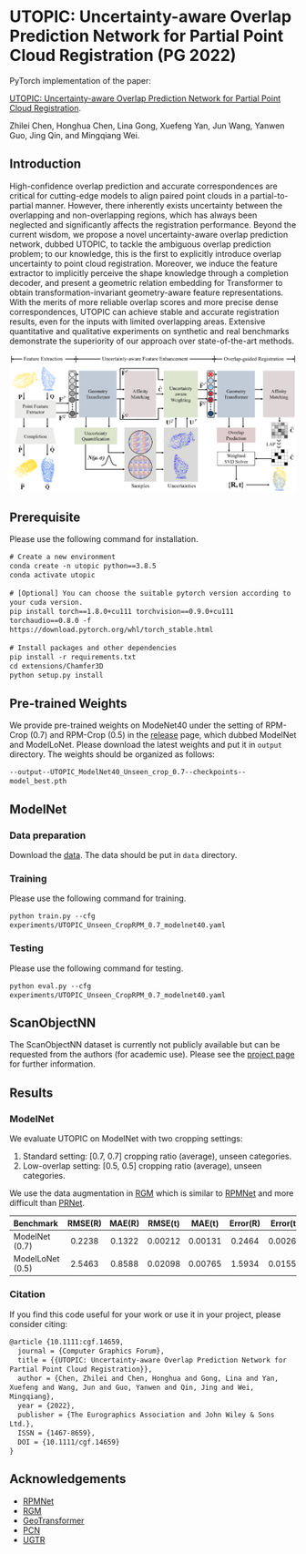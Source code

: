 # UTOPIC: Uncertainty-aware Overlap Prediction Network for Partial Point Cloud Registration (PG 2022)

PyTorch implementation of the paper:

[UTOPIC: Uncertainty-aware Overlap Prediction Network for Partial Point Cloud Registration](https://arxiv.org/abs/2208.02712).

Zhilei Chen, Honghua Chen, Lina Gong, Xuefeng Yan, Jun Wang, Yanwen Guo, Jing Qin, and Mingqiang Wei.

## Introduction

High-confidence overlap prediction and accurate correspondences are critical for cutting-edge models to align paired point clouds in a partial-to-partial manner. However, there inherently exists uncertainty between the overlapping and non-overlapping regions, which has always been neglected and significantly affects the registration performance. Beyond the current wisdom, we propose a novel uncertainty-aware overlap prediction network, dubbed UTOPIC, to tackle the ambiguous overlap prediction problem; to our knowledge, this is the first to explicitly introduce overlap uncertainty to point cloud registration. Moreover, we induce the feature extractor to implicitly perceive the shape knowledge through a completion decoder, and present a geometric relation embedding for Transformer to obtain transformation-invariant geometry-aware feature representations. With the merits of more reliable overlap scores and more precise dense correspondences, UTOPIC can achieve stable and accurate registration results, even for the inputs with limited overlapping areas. Extensive quantitative and qualitative experiments on synthetic and real benchmarks demonstrate the superiority of our approach over state-of-the-art methods.

![](assets/teaser.png)

## Prerequisite

Please use the following command for installation.

```
# Create a new environment
conda create -n utopic python==3.8.5
conda activate utopic

# [Optional] You can choose the suitable pytorch version according to your cuda version.
pip install torch==1.8.0+cu111 torchvision==0.9.0+cu111 torchaudio==0.8.0 -f https://download.pytorch.org/whl/torch_stable.html

# Install packages and other dependencies
pip install -r requirements.txt
cd extensions/Chamfer3D
python setup.py install
```

## Pre-trained Weights

We provide pre-trained weights on ModeNet40 under the setting of RPM-Crop (0.7) and RPM-Crop (0.5) in the [release](https://github.com/ZhileiChen99/UTOPIC/releases/tag/v1.0.0) page, which dubbed ModelNet and ModelLoNet. Please download the latest weights and put it in `output` directory. The weights should be organized as follows:

```
--output--UTOPIC_ModelNet40_Unseen_crop_0.7--checkpoints--model_best.pth
```

## ModelNet

### Data preparation

Download the [data](https://shapenet.cs.stanford.edu/media/modelnet40_ply_hdf5_2048.zip). The data should be put in `data` directory.

### Training

Please use the following command for training.

```
python train.py --cfg experiments/UTOPIC_Unseen_CropRPM_0.7_modelnet40.yaml
```

### Testing

Please use the following command for testing.

```
python eval.py --cfg experiments/UTOPIC_Unseen_CropRPM_0.7_modelnet40.yaml
```

## ScanObjectNN
The ScanObjectNN dataset is currently not publicly available but can be requested from the authors (for academic use). 
Please see the [project page](https://hkust-vgd.github.io/scanobjectnn/) for further information.

## Results

### ModelNet

We evaluate UTOPIC on ModelNet with two cropping settings:

1. Standard setting: [0.7, 0.7] cropping ratio (average), unseen categories.
2. Low-overlap setting: [0.5, 0.5] cropping ratio (average), unseen categories.

We use the data augmentation in [RGM](https://arxiv.org/abs/2103.04256) which is similar to [RPMNet](https://arxiv.org/abs/2003.13479) and more difficult than [PRNet](https://arxiv.org/abs/1910.12240).

| Benchmark      | RMSE(R) | MAE(R) | RMSE(t) | MAE(t) | Error(R) | Error(t) |
| :------------- | :---: | :---: | :---: | :---: | :---: | :---: |
| ModelNet (0.7)  | 0.2238 | 0.1322 | 0.00212 | 0.00131 | 0.2464 | 0.00264 |
| ModelLoNet (0.5) | 2.5463 | 0.8588 | 0.02098 | 0.00765 | 1.5934 | 0.01555 |

### Citation
If you find this code useful for your work or use it in your project, please consider citing:

```
@article {10.1111:cgf.14659,
  journal = {Computer Graphics Forum},
  title = {{UTOPIC: Uncertainty-aware Overlap Prediction Network for Partial Point Cloud Registration}},
  author = {Chen, Zhilei and Chen, Honghua and Gong, Lina and Yan, Xuefeng and Wang, Jun and Guo, Yanwen and Qin, Jing and Wei, Mingqiang},
  year = {2022},
  publisher = {The Eurographics Association and John Wiley & Sons Ltd.},
  ISSN = {1467-8659},
  DOI = {10.1111/cgf.14659}
}
```

## Acknowledgements

- [RPMNet](https://github.com/yewzijian/RPMNet)
- [RGM](https://github.com/fukexue/RGM)
- [GeoTransformer](https://github.com/qinzheng93/GeoTransformer)
- [PCN](https://github.com/qinglew/PCN-PyTorch)
- [UGTR](https://github.com/fanyang587/UGTR)
